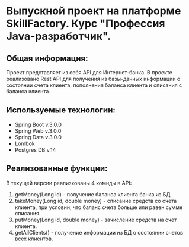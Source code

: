 # Выпускной проект на платформе SkillFactory. Курс "Профессия Java-разработчик".

## Общая информация:
Проект представляет из себя API для Интернет-банка.
В проекте реализовано Rest API для получения из базы-данных информации о состоянии
счета клиента, пополнения баланса клиента и списания с баланса клиента.

## Используемые технологии:
* Spring Boot v.3.0.0
* Spring Web v.3.0.0
* Spring Data v.3.0.0
* Lombok 
* Postgres DB v.14

## Реализованные функции:
В текущей версии реализхованы 4 комнды в API:
1. getMoney(Long id) - получение баланса клиента банка из БД
2. takeMoney(Long id, double money) - списание средств со счета клиента, при условии, что баланс счета больше или равен сумме списания.
3. putMoney(Long id, double money) - зачисление средств на счет клиента.
4. getAllClients() - получение информации из БД о состоянии счетов всех клиентов. 
